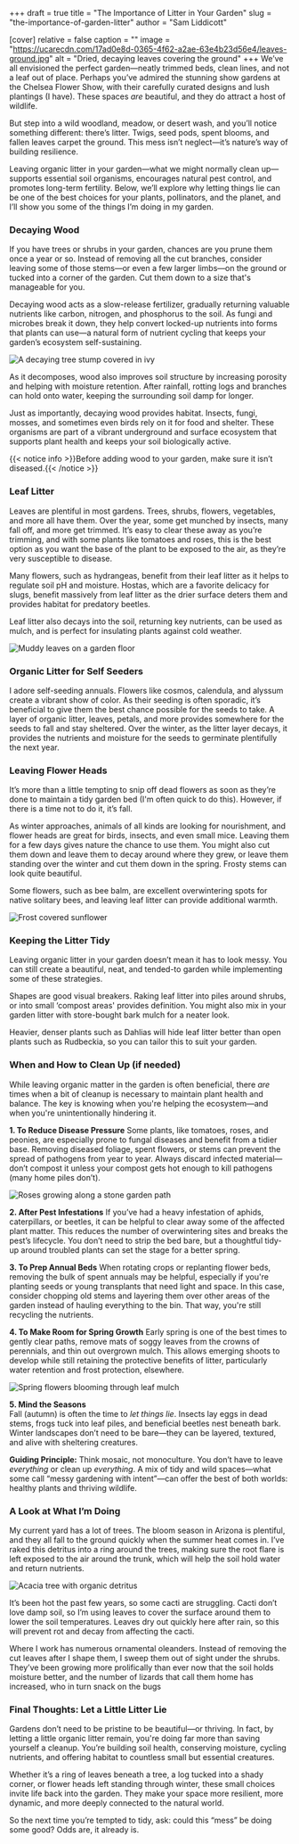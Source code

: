 +++
draft = true
title = "The Importance of Litter in Your Garden"
slug = "the-importance-of-garden-litter"
author = "Sam Liddicott"

[cover]
relative = false
caption = ""
image = "https://ucarecdn.com/17ad0e8d-0365-4f62-a2ae-63e4b23d56e4/leaves-ground.jpg"
alt = "Dried, decaying leaves covering the ground"
+++
We’ve all envisioned the perfect garden—neatly trimmed beds, clean lines, and not a leaf out of place. Perhaps you’ve admired the stunning show gardens at the Chelsea Flower Show, with their carefully curated designs and lush plantings (I have). These spaces *are* beautiful, and they do attract a host of wildlife.

But step into a wild woodland, meadow, or desert wash, and you’ll notice something different: there’s litter. Twigs, seed pods, spent blooms, and fallen leaves carpet the ground. This mess isn’t neglect—it’s nature’s way of building resilience.

Leaving organic litter in your garden—what we might normally clean up—supports essential soil organisms, encourages natural pest control, and promotes long-term fertility. Below, we’ll explore why letting things lie can be one of the best choices for your plants, pollinators, and the planet, and I’ll show you some of the things I’m doing in my garden.

### Decaying Wood

If you have trees or shrubs in your garden, chances are you prune them once a year or so. Instead of removing all the cut branches, consider leaving some of those stems—or even a few larger limbs—on the ground or tucked into a corner of the garden. Cut them down to a size that's manageable for you.

Decaying wood acts as a slow-release fertilizer, gradually returning valuable nutrients like carbon, nitrogen, and phosphorus to the soil. As fungi and microbes break it down, they help convert locked-up nutrients into forms that plants can use—a natural form of nutrient cycling that keeps your garden’s ecosystem self-sustaining.

![A decaying tree stump covered in ivy](https://ucarecdn.com/01614760-75d5-4ca1-a068-6fef61412438/close-up-leaves.jpg "Fallen wood also supports additional plant species.")

As it decomposes, wood also improves soil structure by increasing porosity and helping with moisture retention. After rainfall, rotting logs and branches can hold onto water, keeping the surrounding soil damp for longer.

Just as importantly, decaying wood provides habitat. Insects, fungi, mosses, and sometimes even birds rely on it for food and shelter. These organisms are part of a vibrant underground and surface ecosystem that supports plant health and keeps your soil biologically active.

{{< notice info >}}Before adding wood to your garden, make sure it isn’t diseased.{{< /notice >}}

### Leaf Litter

Leaves are plentiful in most gardens. Trees, shrubs, flowers, vegetables, and more all have them. Over the year, some get munched by insects, many fall off, and more get trimmed. It’s easy to clear these away as you’re trimming, and with some plants like tomatoes and roses, this is the best option as you want the base of the plant to be exposed to the air, as they’re very susceptible to disease. 

Many flowers, such as hydrangeas, benefit from their leaf litter as it helps to regulate soil pH and moisture. Hostas, which are a favorite delicacy for slugs, benefit massively from leaf litter as the drier surface deters them and provides habitat for predatory beetles.

Leaf litter also decays into the soil, returning key nutrients, can be used as mulch, and is perfect for insulating plants against cold weather. 

![Muddy leaves on a garden floor](https://ucarecdn.com/bd76b60b-0192-4c4b-84ad-3c90599c06f0/low-angle-view-muddy-yellow-leaves-ground-mixed-with-wooden-sticks-fall.jpg)

### Organic Litter for Self Seeders

I adore self-seeding annuals. Flowers like cosmos, calendula, and alyssum create a vibrant show of color. As their seeding is often sporadic, it’s beneficial to give them the best chance possible for the seeds to take. A layer of organic litter, leaves, petals, and more provides somewhere for the seeds to fall and stay sheltered. Over the winter, as the litter layer decays, it provides the nutrients and moisture for the seeds to germinate plentifully the next year.

### Leaving Flower Heads

It’s more than a little tempting to snip off dead flowers as soon as they’re done to maintain a tidy garden bed (I'm often quick to do this). However, if there is a time not to do it, it’s fall. 




As winter approaches, animals of all kinds are looking for nourishment, and flower heads are great for birds, insects, and even small mice. Leaving them for a few days gives nature the chance to use them. You might also cut them down and leave them to decay around where they grew, or leave them standing over the winter and cut them down in the spring. Frosty stems can look quite beautiful. 

Some flowers, such as bee balm, are excellent overwintering spots for native solitary bees, and leaving leaf litter can provide additional warmth. 





![Frost covered sunflower](https://ucarecdn.com/96ef6fff-fbaf-4267-a5a8-6d54937d42f4/close-up-frozen-ice.jpg "Sunflowers, coneflowers, asters, and more are excellent winter food sources.")



### Keeping the Litter Tidy

Leaving organic litter in your garden doesn’t mean it has to look messy. You can still create a beautiful, neat, and tended-to garden while implementing some of these strategies.

Shapes are good visual breakers. Raking leaf litter into piles around shrubs, or into small ‘compost areas' provides definition. You might also mix in your garden litter with store-bought bark mulch for a neater look.

Heavier, denser plants such as Dahlias will hide leaf litter better than open plants such as Rudbeckia, so you can tailor this to suit your garden. 

### When and How to Clean Up (if needed)

While leaving organic matter in the garden is often beneficial, there *are* times when a bit of cleanup is necessary to maintain plant health and balance. The key is knowing when you're helping the ecosystem—and when you're unintentionally hindering it.

**1. To Reduce Disease Pressure**
Some plants, like tomatoes, roses, and peonies, are especially prone to fungal diseases and benefit from a tidier base. Removing diseased foliage, spent flowers, or stems can prevent the spread of pathogens from year to year. Always discard infected material—don’t compost it unless your compost gets hot enough to kill pathogens (many home piles don’t).

![Roses growing along a stone garden path](https://ucarecdn.com/dad3fd30-76a4-476a-b4ad-5e3a488a3eeb/close-up-red-flowering-plants-footpath.jpg)

**2. After Pest Infestations**
If you’ve had a heavy infestation of aphids, caterpillars, or beetles, it can be helpful to clear away some of the affected plant matter. This reduces the number of overwintering sites and breaks the pest’s lifecycle. You don’t need to strip the bed bare, but a thoughtful tidy-up around troubled plants can set the stage for a better spring.

**3. To Prep Annual Beds**
When rotating crops or replanting flower beds, removing the bulk of spent annuals may be helpful, especially if you're planting seeds or young transplants that need light and space. In this case, consider chopping old stems and layering them over other areas of the garden instead of hauling everything to the bin. That way, you're still recycling the nutrients.

**4. To Make Room for Spring Growth**
Early spring is one of the best times to gently clear paths, remove mats of soggy leaves from the crowns of perennials, and thin out overgrown mulch. This allows emerging shoots to develop while still retaining the protective benefits of litter, particularly water retention and frost protection, elsewhere.

![Spring flowers blooming through leaf mulch](https://ucarecdn.com/dc99d51e-c510-4f90-8be2-e60f7ff1ca3c/lot-beautiful-early-spring-flowers-nature-park-maksimir.jpg)

**5. Mind the Seasons** \
Fall (autumn) is often the time to *let things lie*. Insects lay eggs in dead stems, frogs tuck into leaf piles, and beneficial beetles nest beneath bark. Winter landscapes don’t need to be bare—they can be layered, textured, and alive with sheltering creatures.

**Guiding Principle:** Think mosaic, not monoculture. You don’t have to leave *everything* or clean up *everything*. A mix of tidy and wild spaces—what some call “messy gardening with intent”—can offer the best of both worlds: healthy plants and thriving wildlife.

### A Look at What I’m Doing

My current yard has a lot of trees. The bloom season in Arizona is plentiful, and they all fall to the ground quickly when the summer heat comes in. I’ve raked this detritus into a ring around the trees, making sure the root flare is left exposed to the air around the trunk, which will help the soil hold water and return nutrients. 

![Acacia tree with organic detritus](https://ucarecdn.com/a3fa2fca-e508-47c5-b599-7daf2d438d14/PXL_20250619_162530683.RAW-01.COVER.jpg)

It’s been hot the past few years, so some cacti are struggling. Cacti don’t love damp soil, so I’m using leaves to cover the surface around them to lower the soil temperatures. Leaves dry out quickly here after rain, so this will prevent rot and decay from affecting the cacti.

Where I work has numerous ornamental oleanders. Instead of removing the cut leaves after I shape them, I sweep them out of sight under the shrubs. They’ve been growing more prolifically than ever now that the soil holds moisture better, and the number of lizards that call them home has increased, who in turn snack on the bugs 


### Final Thoughts: Let a Little Litter Lie

Gardens don’t need to be pristine to be beautiful—or thriving. In fact, by letting a little organic litter remain, you're doing far more than saving yourself a cleanup. You’re building soil health, conserving moisture, cycling nutrients, and offering habitat to countless small but essential creatures.

Whether it’s a ring of leaves beneath a tree, a log tucked into a shady corner, or flower heads left standing through winter, these small choices invite life back into the garden. They make your space more resilient, more dynamic, and more deeply connected to the natural world.

So the next time you’re tempted to tidy, ask: could this “mess” be doing some good? Odds are, it already is.
